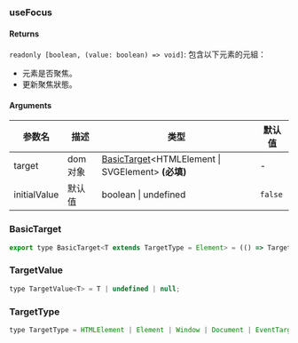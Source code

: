 ### useFocus

#### Returns
`readonly [boolean, (value: boolean) => void]`: 包含以下元素的元組：
- 元素是否聚焦。
- 更新聚焦狀態。

#### Arguments
|参数名|描述|类型|默认值|
|---|---|---|---|
|target|dom对象|[BasicTarget](#BasicTarget)&lt;HTMLElement \| SVGElement&gt;  **(必填)**|-|
|initialValue|默认值|boolean \| undefined |`false`|

### BasicTarget

```js
export type BasicTarget<T extends TargetType = Element> = (() => TargetValue<T>) | TargetValue<T> | MutableRefObject<TargetValue<T>>;
```

### TargetValue

```js
type TargetValue<T> = T | undefined | null;
```

### TargetType

```js
type TargetType = HTMLElement | Element | Window | Document | EventTarget;
```